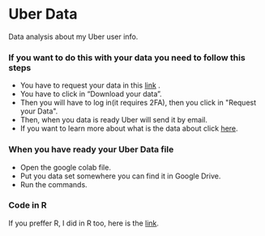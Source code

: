 # Uber Data

Data analysis about my Uber user info.

### If you want to do this with your data you need to follow this steps

- You have to request your data in this [link](https://help.uber.com/riders/article/request-a-copy-of-your-personal-data?nodeId=2c86900d-8408-4bac-b92a-956d793acd11) .
- You have to click in “Download your data”.
- Then you will have to log in(it requires 2FA), then you click in "Request your Data".
- Then, when you data is ready Uber will send it by email.
- If you want to learn more about what is the data about click [here](https://help.uber.com/riders/article/qu%C3%A9-se-incluye-en-la-descarga-de-datos?nodeId=3d476006-87a4-4404-ac1e-216825414e05).

### When you have ready your Uber Data file

- Open the google colab file.
- Put you data set somewhere you can find it in Google Drive.
- Run the commands.

### Code in R

If you preffer R, I did in R too, here is the [link](https://github.com/elias-mena/Uber-Trips).
